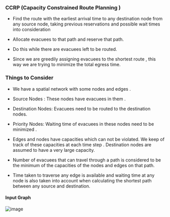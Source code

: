 ### CCRP (Capacity Constrained Route Planning )

  - Find the route with the earliest arrival time to any destination node from any source node, taking previous reservations and possible wait times into consideration

  - Allocate evacuees to that path and reserve that path.

  - Do this while there are evacuees left to be routed.

  - Since we are greedily assigning evacuees to the shortest route , this way we are trying to minimize the total egress time.

### Things to Consider 

  - We have a spatial network with some nodes and edges .

  - Source Nodes : These nodes have evacuees in them .

  - Destination Nodes: Evacuees need to be routed to the destination nodes. 

  - Priority Nodes: Waiting time of evacuees in these nodes need to be minimized .

  - Edges and nodes have capacities which can not be violated. We keep of track of these capacities at each time step . Destination nodes are assumed to have a very large capacity.

  - Number of evacuees that can travel through a path is considered to be the minimum of the capacities of the nodes and edges on that path.

  - Time taken to traverse any edge is available and waiting time at any node is also taken into account when calculating the shortest path between any source and destination.


#### Input Graph 

![image](https://user-images.githubusercontent.com/23136178/131255201-2df0ff55-d4b6-4c10-a175-6531c1a5415e.png)

